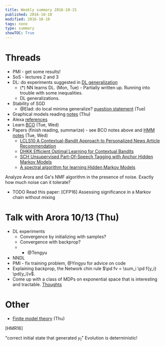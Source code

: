 ```yaml
---
title: Weekly summary 2016-10-15
published: 2016-10-10
modified: 2016-10-10
tags: none
type: summary
showTOC: True
---
```


# Threads

* PMI - get some results!
* SoS - lectures 2 and 3
* DL: do experiments suggested in [DL generalization](/posts/tcs/machine_learning/matrices/DL_generalization.html)
    * (\*) NN learns DL. (Mon, Tue) - Partially written up. Running into trouble with some inequalities.
	* DL generalizations. 
* Stability of SGD
	* @Elad: do local minima generalize? [question statement](/posts/tcs/machine_learning/optimization/generalization.html) (Tue)
* Graphical models reading [notes](/posts/tcs/machine_learning/probabilistic/graphical_models.html) (Thu)
* Alexa [references](https://docs.google.com/document/d/1OtvefjviKSSWH2gzOtYo8T_DVEwPEsI2n0kdrC8WlZI/edit)
* Learn [BCO](/posts/tcs/machine_learning/optimization/bco.html) (Tue, Wed)
* Papers (finish reading, summarize) - see BCO notes above and [HMM notes](/posts/tcs/machine_learning/probabilistic/hmm.html) (Tue, Wed)
    * [LCLS10 A Contextual-Bandit Approach to Personalized News Article Recommendation](http://www.research.rutgers.edu/~lihong/pub/Li10Contextual.pdf)
	* [DHKK Efficient Optimal Learning for Contextual Bandits](http://www.cs.columbia.edu/~djhsu/papers/amo.pdf)
	* [SCH Unsupervised Part-Of-Speech Tagging with Anchor Hidden Markov Models](http://www.cs.columbia.edu/~djhsu/papers/poshmm-tacl.pdf)
	* [A spectral algorithm for learning Hidden Markov Models](http://www.cs.columbia.edu/~djhsu/papers/hmm-jcss-final.pdf)

Analyze Arora and Ge's NMF algorithm in the presence of noise. Exactly how much noise can it tolerate? 

* TODO Read this paper: [CFP16] Assessing significance in a Markov chain without mixing

# Talk with Arora 10/13 (Thu)

* DL experiments
	* Convergence by initializing with samples?
	* Convergence with backprop?
	* - @Tengyu
* NNDL
* PMI - fix training problem, @Yingyu for advice on code
* Explaining backprop, the Network chin rule $\pd fv = \sum_i \pd f{y_i} \pd{y_i}v$. 
* Come up with a class of MDPs on exponential space that is interesting and tractable. [Thoughts](/posts/tcs/machine_learning/reinforcement_learning/exponential.html)

# Other 

* [Finite model theory](/posts/math/logic/finite_model_theory.html) (Thu)

[HMR16]

"correct initial state that generated $y_t$"
Evolution is deterministic!
